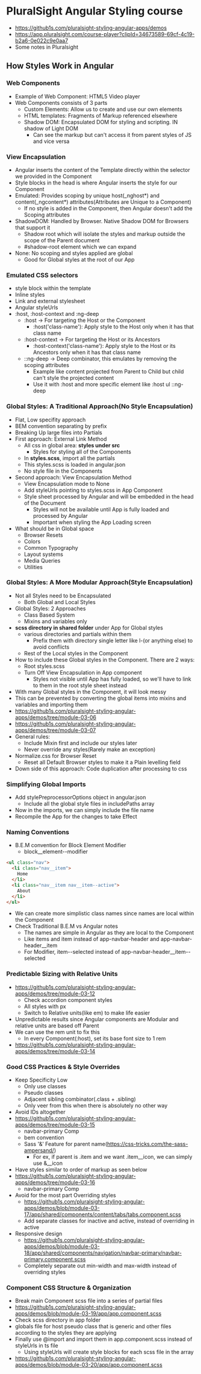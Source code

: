 # PluralSight Angular Styling course

* https://github1s.com/pluralsight-styling-angular-apps/demos
* https://app.pluralsight.com/course-player?clipId=34673589-69cf-4c19-b2a6-0e022c9e0aa7
* Some notes in Pluralsight

## How Styles Work in Angular

### Web Components

* Example of Web Component: HTML5 Video player
* Web Components consists of 3 parts
  * Custom Elements: Allow us to create and use our own elements
  * HTML templates: Fragments of Markup referenced elsewhere
  * Shadow DOM: Encapsulated DOM for styling and scripting. IN shadow of Light DOM
    * Can see the markup but can't access it from parent styles of JS and vice versa

### View Encapsulation

* Angular inserts the content of the Template directly within the selector we provided in the Component
* Style blocks in the head is where Angular inserts the style for our Component
* Emulated: Provides scoping by unique host(_nghost*) and content(_ngcontent*) attributes(Attributes are Unique to a Component)
  * If no style is added in the Component, then Angular doesn't add the Scoping attributes
* ShadowDOM: Handled by Browser. Native Shadow DOM for Browsers that support it
  * Shadow root which will isolate the styles and markup outside the scope of the Parent document
  * #shadow-root element which we can expand
* None: No scoping and styles applied are global
  * Good for Global styles at the root of our App

### Emulated CSS selectors

* style block within the template
* Inline styles
* Link and external stylesheet
* Angular styleUrls
* :host, :host-context and :ng-deep
  * :host -> For targeting the Host or the Component
    * :host('class-name'): Apply style to the Host only when it has that class name
  * :host-context -> For targeting the Host or its Ancestors
    * :host-context('class-name'): Apply style to the Host or its Ancestors only when it has that class name
  * ::ng-deep -> Deep combinator, this emulates by removing the scoping attributes
    * Example like content projected from Parent to Child but child can't style the projected content
    * Use it with :host and more specific element like :host ul ::ng-deep

### Global Styles: A Traditional Approach(No Style Encapsulation)

* Flat, Low specifity approach
* BEM convention separating by prefix
* Breaking Up large files into Partials
* First approach: External Link Method
  * All css in global area: **styles under src**
    * Styles for styling all of the Components
  * In **styles.scss**, import all the partials
  * This styles.scss is loaded in angular.json
  * No style file in the Components
* Second approach: View Encapsulation Method
  * View Encapsulation mode to None
  * Add styleUrls pointing to styles.scss in App Component
  * Style sheet processed by Angular and will be embedded in the head of the Document
    * Styles will not be available until App is fully loaded and processed by Angular
    * Important when styling the App Loading screen
* What should be in Global space
  * Browser Resets
  * Colors
  * Common Typography
  * Layout systems
  * Media Queries
  * Utilities

### Global Styles: A More Modular Approach(Style Encapsulation)

* Not all Styles need to be Encapsulated
  * Both Global and Local Styles
* Global Styles: 2 Approaches
  * Class Based System
  * Mixins and variables only
* **scss directory in shared folder** under App for Global styles
  * various directories and partials within them
    * Prefix them with directory single letter like l-(or anything else) to avoid conflicts
  * Rest of the Local styles in the Component
* How to include these Global styles in the Component. There are 2 ways:
  * Root styles.scss
  * Turn Off View Encapsulation in App component
    * Styles not visible until App has fully loaded, so we'll have to link to them in the root style sheet instead
* With many Global styles in the Component, it will look messy
* This can be prevented by converting the global items into mixins and variables and importing them
* https://github1s.com/pluralsight-styling-angular-apps/demos/tree/module-03-06
* https://github1s.com/pluralsight-styling-angular-apps/demos/tree/module-03-07
* General rules: 
  * Include Mixin first and include our styles later
  * Never override any styles(Rarely make an exception)
* Normalize.css for Browser Reset
  * Reset all Default Browser styles to make it a Plain levelling field
* Down side of this approach: Code duplication after processing to css

### Simplifying Global Imports

* Add stylePreprocessorOptions object in angular.json
  * Include all the global style files in includePaths array
* Now in the imports, we can simply include the file name
* Recompile the App for the changes to take Effect

### Naming Conventions

* B.E.M convention for Block Element Modifier
  * block__element--modifier
```html
<ul class="nav">
  <li class="nav__item"> 
    Home
  </li>
  <li class="nav__item nav__item--active">
    About
  </li>
</ul>
```
* We can create more simplistic class names since names are local within the Component
* Check Traditional B.E.M vs Angular notes
  * The names are simple in Angular as they are local to the Component
  * Like items and item instead of app-navbar-header and app-navbar-header__item
  * For Modifier, item--selected instead of app-navbar-header__item--selected

### Predictable Sizing with Relative Units

* https://github1s.com/pluralsight-styling-angular-apps/demos/tree/module-03-12
  * Check accordion component styles
  * All styles with px
  * Switch to Relative units(like em) to make life easier
* Unpredictable results since Angular components are Modular and relative units are based off Parent
* We can use the rem unit to fix this
  * In every Component(:host), set its base font size to 1 rem 
* https://github1s.com/pluralsight-styling-angular-apps/demos/tree/module-03-14

### Good CSS Practices & Style Overrides

* Keep Specificity Low
  * Only use classes
  * Pseudo classes
  * Adjacent sibling combinator(.class + .sibling)
  * Only veer from this when there is absolutely no other way
* Avoid IDs altogether
* https://github1s.com/pluralsight-styling-angular-apps/demos/tree/module-03-15
  * navbar-primary Comp
  * bem convention
  * Sass '&' Feature for parent name(https://css-tricks.com/the-sass-ampersand/)
    * For ex, if parent is .item and we want .item__icon, we can simply use &__icon
* Have styles similar to order of markup as seen below
* https://github1s.com/pluralsight-styling-angular-apps/demos/tree/module-03-16
  * navbar-primary Comp
* Avoid for the most part Overriding styles
  * https://github1s.com/pluralsight-styling-angular-apps/demos/blob/module-03-17/app/shared/components/content/tabs/tabs.component.scss
  * Add separate classes for inactive and active, instead of overriding in active
* Responsive design
  * https://github1s.com/pluralsight-styling-angular-apps/demos/blob/module-03-18/app/shared/components/navigation/navbar-primary/navbar-primary.component.scss
  * Completely separate out min-width and max-width instead of overriding styles

### Component CSS Structure & Organization

* Break main Component scss file into a series of partial files
* https://github1s.com/pluralsight-styling-angular-apps/demos/blob/module-03-19/app/app.component.scss
* Check scss directory in app folder
* globals file for host pseudo class that is generic and other files according to the styles they are applying
* Finally use @import and import them in app.component.scss instead of styleUrls in ts file
  * Using styleUrls will create style blocks for each scss file in the array
* https://github1s.com/pluralsight-styling-angular-apps/demos/blob/module-03-20/app/app.component.scss